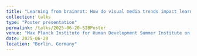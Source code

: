 ```yaml
---
title: "Learning from brainrot: How do visual media trends impact learning & decision making?"
collection: talks
type: "Poster presentation"
permalink: /talks/2025-06-20-SIBPoster
venue: "Max Planck Institute for Human Development Summer Institute on Bounded Rationality"
date: 2025-06-20
location: "Berlin, Germany"
---
```

